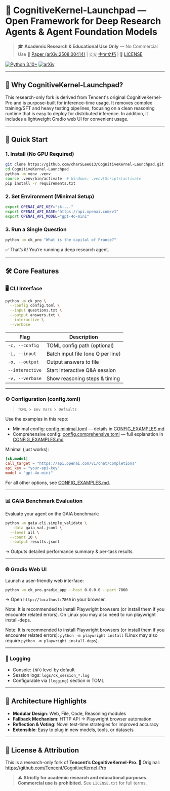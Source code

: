 # 🧠 CognitiveKernel-Launchpad — Open Framework for Deep Research Agents & Agent Foundation Models

> 🎓 **Academic Research & Educational Use Only** — No Commercial Use
> 📄 [Paper (arXiv:2508.00414)](https://arxiv.org/abs/2508.00414) | 🇨🇳 [中文文档](README_zh.md) | 📜 [LICENSE](LICENSE.txt)

[![Python 3.10+](https://img.shields.io/badge/Python-3.10%2B-blue)](https://www.python.org/)
[![arXiv](https://img.shields.io/badge/arXiv-2508.00414-b31b1b.svg)](https://arxiv.org/abs/2508.00414)

---

## 🌟 Why CognitiveKernel-Launchpad?

This research-only fork is derived from Tencent's original CognitiveKernel-Pro and is purpose-built for inference-time usage. It removes complex training/SFT and heavy testing pipelines, focusing on a clean reasoning runtime that is easy to deploy for distributed inference. In addition, it includes a lightweight Gradio web UI for convenient usage.

---

## 🚀 Quick Start

### 1. Install (No GPU Required)

```bash
git clone https://github.com/charSLee013/CognitiveKernel-Launchpad.git
cd CognitiveKernel-Launchpad
python -m venv .venv
source .venv/bin/activate  # Windows: .venv\Scripts\activate
pip install -r requirements.txt
```

### 2. Set Environment (Minimal Setup)

```bash
export OPENAI_API_KEY="sk-..."
export OPENAI_API_BASE="https://api.openai.com/v1"
export OPENAI_API_MODEL="gpt-4o-mini"
```

### 3. Run a Single Question

```bash
python -m ck_pro "What is the capital of France?"
```

✅ That’s it! You’re running a deep research agent.

---

## 🛠️ Core Features

### 🖥️ CLI Interface
```bash
python -m ck_pro \
  --config config.toml \
  --input questions.txt \
  --output answers.txt \
  --interactive \
  --verbose
```

| Flag          | Description                          |
|---------------|--------------------------------------|
| `-c, --config`| TOML config path (optional)          |
| `-i, --input` | Batch input file (one Q per line)    |
| `-o, --output`| Output answers to file               |
| `--interactive`| Start interactive Q&A session       |
| `-v, --verbose`| Show reasoning steps & timing       |

---

### ⚙️ Configuration (config.toml)

> `TOML > Env Vars > Defaults`

Use the examples in this repo:
- Minimal config: [config.minimal.toml](config.minimal.toml) — details in [CONFIG_EXAMPLES.md](CONFIG_EXAMPLES.md)
- Comprehensive config: [config.comprehensive.toml](config.comprehensive.toml) — full explanation in [CONFIG_EXAMPLES.md](CONFIG_EXAMPLES.md)

Minimal (just works):
```toml
[ck.model]
call_target = "https://api.openai.com/v1/chat/completions"
api_key = "your-api-key"
model = "gpt-4o-mini"
```

For all other options, see [CONFIG_EXAMPLES.md](CONFIG_EXAMPLES.md).

---

### 📊 GAIA Benchmark Evaluation

Evaluate your agent on the GAIA benchmark:

```bash
python -m gaia.cli.simple_validate \
  --data gaia_val.jsonl \
  --level all \
  --count 10 \
  --output results.jsonl
```

→ Outputs detailed performance summary & per-task results.

---

### 🌐 Gradio Web UI

Launch a user-friendly web interface:

```bash
python -m ck_pro.gradio_app --host 0.0.0.0 --port 7860
```

→ Open `http://localhost:7860` in your browser.


Note: It is recommended to install Playwright browsers (or install them if you encounter related errors). On Linux you may also need to run playwright install-deps.

Note: It is recommended to install Playwright browsers (or install them if you encounter related errors): `python -m playwright install` (Linux may also require `python -m playwright install-deps`).

---

### 📂 Logging

- Console: `INFO` level by default
- Session logs: `logs/ck_session_*.log`
- Configurable via `[logging]` section in TOML

---

## 🧩 Architecture Highlights

- **Modular Design**: Web, File, Code, Reasoning modules
- **Fallback Mechanism**: HTTP API → Playwright browser automation
- **Reflection & Voting**: Novel test-time strategies for improved accuracy
- **Extensible**: Easy to plug in new models, tools, or datasets

---

## 📜 License & Attribution

This is a research-only fork of **Tencent’s CognitiveKernel-Pro**.
🔗 Original: https://github.com/Tencent/CognitiveKernel-Pro

> ⚠️ **Strictly for academic research and educational purposes. Commercial use is prohibited.**
> See `LICENSE.txt` for full terms.
